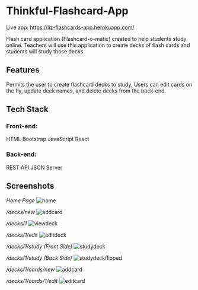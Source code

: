 # Thinkful-Flashcard-App

Live app: https://liz-flashcards-app.herokuapp.com/

Flash card application (Flashcard-o-matic) created to help students study online. Teachers will use this application to create decks of flash cards and students will study those decks.

## Features

Permits the user to create flashcard decks to study. Users can edit cards on the fly, update deck names, and delete decks from the back-end.

## Tech Stack

### Front-end:

HTML
Bootstrap
JavaScript
React

### Back-end:

REST API JSON Server

## Screenshots

_Home Page_
![home](./screenshots/Home.png)
<br>

_/decks/new_
![addcard](./screenshots/AddCard.png)
<br>

_/decks/1_
![viewdeck](./screenshots/ViewDeck.png)
<br>

_/decks/1/edit_
![editdeck](./screenshots/EditDeck.png)
<br>

_/decks/1/study (Front Side)_
![studydeck](./screenshots/StudyDeck.png)
<br>

_/decks/1/study (Back Side)_
![studydeckflipped](./screenshots/StudyDeckFlipped.png)
<br>

_/decks/1/cards/new_
![addcard](./screenshots/AddCard.png)
<br>

_/decks/1/cards/1/edit_
![editcard](./screenshots/EditCard.png)
